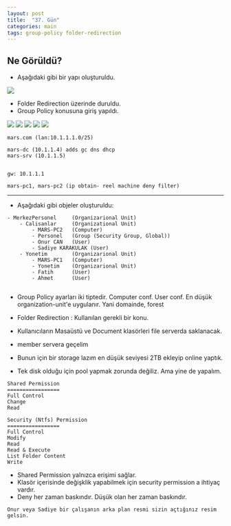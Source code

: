 ```yaml
---
layout: post
title:  "37. Gün"
categories: main
tags: group-policy folder-redirection
---
```


## Ne Görüldü?

* Aşağıdaki gibi bir yapı oluşturuldu.

<img src="https://github.com/acsariyildiz/sistem4/blob/gh-pages/images/rew6.png?raw=true"/>

* Folder Redirection üzerinde duruldu.
* Group Policy konusuna giriş yapıldı.

<img src="https://github.com/acsariyildiz/sistem4/blob/gh-pages/images/rew0.png?raw=true"/>

<img src="https://github.com/acsariyildiz/sistem4/blob/gh-pages/images/rew1.png?raw=true"/>

<img src="https://github.com/acsariyildiz/sistem4/blob/gh-pages/images/rew2.png?raw=true"/>

<img src="https://github.com/acsariyildiz/sistem4/blob/gh-pages/images/rew5.png?raw=true"/>

<img src="https://github.com/acsariyildiz/sistem4/blob/gh-pages/images/rew7.png?raw=true"/>


```
mars.com (lan:10.1.1.1.0/25)

mars-dc (10.1.1.4) adds gc dns dhcp
mars-srv (10.1.1.5)


gw: 10.1.1.1

mars-pc1, mars-pc2 (ip obtain- reel machine deny filter)
```

--------------------------

* Aşağıdaki gibi objeler oluşturuldu:

```
- MerkezPersonel     (Organizarional Unit)
    - Calisanlar     (Organizational Unit)
        - MARS-PC2   (Computer)
        - Personel   (Group (Security Group, Global))
        - Onur CAN   (User)
        - Sadiye KARAKULAK (User)
    - Yonetim        (Organizarional Unit)
        - MARS-PC1   (Computer)
        - Yonetim    (Organizarional Unit)
        - Fatih      (User)
        - Ahmet      (User)
        

```

* Group Policy ayarları iki tiptedir. Computer conf. User conf.
En düşük organization-unit'e uygulanır. Yani domainde, forest

* Folder Redirection : Kullanılan gerekli bir konu. 
* Kullanıcıların Masaüstü ve Document klasörleri file serverda saklanacak.
* member servera geçelim
* Bunun için bir storage lazım en düşük seviyesi 2TB ekleyip online yaptık.
* Tek disk olduğu için pool yapmak zorunda değiliz. Ama yine de yapalım.

```
Shared Permission
=================
Full Control
Change
Read

Security (Ntfs) Permission
=================
Full Control
Modify
Read
Read & Execute
List Folder Content
Write
```

* Shared Permission yalnızca erişimi sağlar.
* Klasör içerisinde değişklik yapabilmek için security permission a ihtiyaç vardır.
* Deny her zaman baskındır. Düşük olan her zaman baskındır.


```
Onur veya Sadiye bir çalışanın arka plan resmi sizin açtığınız resim gelsin. 
```
